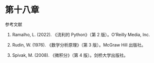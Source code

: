 # 第十八章

参考文献

1.  Ramalho, L. (2022). 《流利的 Python》（第 2 版）。O'Reilly Media, Inc.

1.  Rudin, W. (1976). 《数学分析原理》（第 3 版）。McGraw Hill 出版社。

1.  Spivak, M. (2008). 《微积分》（第 4 版）。剑桥大学出版社。
